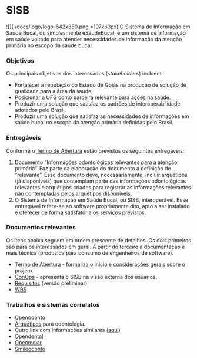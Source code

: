 # SISB
![](./docs/logo/logo-642x380.png =107x63px)
O Sistema de Informação em Saúde Bucal, ou simplesmente eSaudeBucal, é um sistema de informação em saúde voltado para atender necessidades de informação da atenção primária no escopo da saúde bucal. 

### Objetivos
Os principais objetivos dos interessados (_stakeholders_) incluem:
- Fortalecer a reputação do Estado de Goiás na produção de solução de qualidade para a área da saúde.
- Posicionar a UFG como parceira relevante para ações na saúde.
- Produzir uma solução que satisfaz os padrões de interoperabilidade adotados pelo Brasil. 
- Produzir uma solução que satisfaz as necessidades de informações em saúde bucal no escopo da atenção primária definidas pelo Brasil.


### Entregáveis
Conforme o [Termo de Abertura](https://docs.google.com/document/d/1-7-s9yEcUR5eE9cigPSo0GyrEhAQpxWoK1soz_29M84/edit?usp=sharing) estão previstos os seguintes entregáveis:
 1. Documento “Informações odontológicas relevantes para a atenção primária”. Faz parte da elaboração do documento a definição de “relevante”. Esse documento deve, necessariamente, incluir arquétipos (já disponíveis) que contemplam parte das informações odontológicas relevantes e arquétipos criados para registrar as informações relevantes não contempladas pelos arquétipos disponíveis. 
 1. O Sistema de Informação em Saúde Bucal, ou SISB, interoperável. Esse entregável refere-se ao software propriamente dito, apto a ser instalado e oferecer de forma satisfatória os serviços previstos.  

### Documentos relevantes
Os itens abaixo seguem em ordem crescente de detalhes. Os dois primeiros são para os interessados em geral. A partir do terceiro a documentação é mais técnica (produzida para consumo de engenheiros de software). 

- [Termo de Abertura](https://docs.google.com/document/d/1-7-s9yEcUR5eE9cigPSo0GyrEhAQpxWoK1soz_29M84/edit?usp=sharing) - formaliza o início e considerações gerais sobre o projeto.
- [ConOps](https://github.com/kyriosdata/sisb/blob/master/ConOps.md) - apresenta o SISB na visão externa dos usuários.
- [Requisitos](https://github.com/kyriosdata/sisb/blob/master/docs/Requisitos.md) (versão preliminar)
- [WBS](https://drive.mindmup.com/map/0B2KOoPbti6jsQ29xTERvTlF4SGc)

### Trabalhos e sistemas correlatos
- [Openodonto](http://openodonto.org/)
- [Arquétipos](https://github.com/odonto/datamodel) para odontologia.
- Outro link com informações similares ([aqui](https://www.openhealthhub.org/t/openodonto-hack-weekend-1/226/7))
- [Opendental](http://www.opendental.com/)
- [Openmolar](http://openmolar.com/)
- [Smileodonto](http://www.smileodonto.com.br/gco/)

